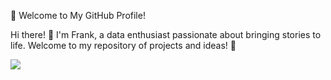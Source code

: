 🌟 Welcome to My GitHub Profile!

Hi there! 👋 I'm Frank, a data enthusiast passionate about bringing stories to life. Welcome to my repository of projects and ideas! 🚀

![](https://komarev.com/ghpvc/?username=mandele1999)

<!---
mandele1999/mandele1999 is a ✨ special ✨ repository because its `README.md` (this file) appears on your GitHub profile.
You can click the Preview link to take a look at your changes.
--->
